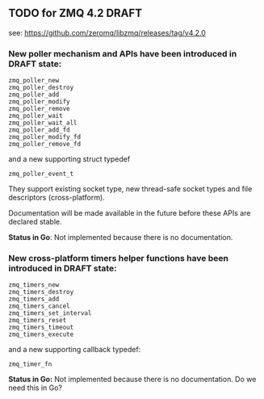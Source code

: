 ## TODO for ZMQ 4.2 DRAFT

see: https://github.com/zeromq/libzmq/releases/tag/v4.2.0

### New poller mechanism and APIs have been introduced in DRAFT state:

    zmq_poller_new
	zmq_poller_destroy
	zmq_poller_add
	zmq_poller_modify
    zmq_poller_remove
	zmq_poller_wait
	zmq_poller_wait_all
	zmq_poller_add_fd
    zmq_poller_modify_fd
	zmq_poller_remove_fd

and a new supporting struct typedef

    zmq_poller_event_t

They support existing socket type, new thread-safe socket types and file
descriptors (cross-platform).

Documentation will be made available in the future before these APIs are
declared stable.

**Status in Go**: Not implemented because there is no documentation.

### New cross-platform timers helper functions have been introduced in DRAFT state:

    zmq_timers_new
	zmq_timers_destroy
	zmq_timers_add
	zmq_timers_cancel
    zmq_timers_set_interval
	zmq_timers_reset
	zmq_timers_timeout
    zmq_timers_execute

and a new supporting callback typedef:

    zmq_timer_fn

**Status in Go:** Not implemented because there is no documentation.
Do we need this in Go?
